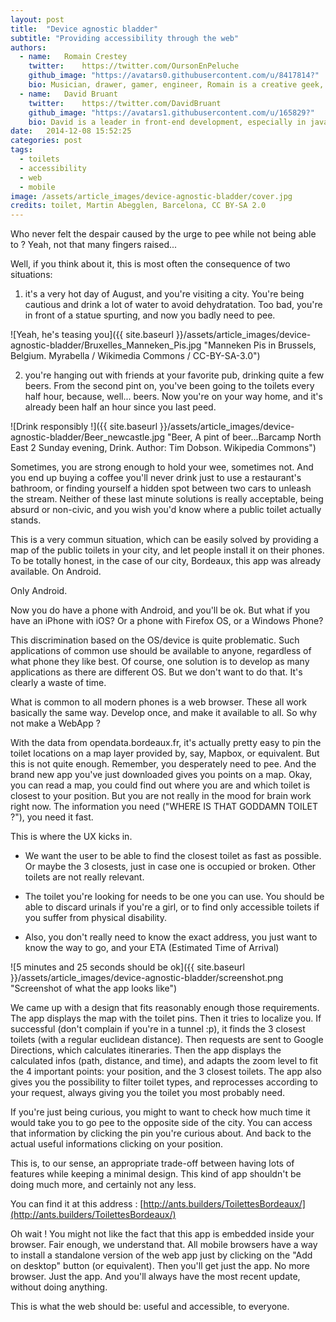 ```yaml
---
layout: post
title:  "Device agnostic bladder"
subtitle: "Providing accessibility through the web"
authors:
  - name:   Romain Crestey
    twitter:    https://twitter.com/OursonEnPeluche
    github_image: "https://avatars0.githubusercontent.com/u/8417814?"
    bio: Musician, drawer, gamer, engineer, Romain is a creative geek, convinced that the best technology is half useless without a well-thought design. With a growing UX interest, he works on developing ergonomic solutions to help give the users back the control on their data.
  - name:   David Bruant
    twitter:    https://twitter.com/DavidBruant
    github_image: "https://avatars1.githubusercontent.com/u/165829?"
    bio: David is a leader in front-end development, especially in javascript and standards specification. Contributor to Mozilla, he believes deeply in open web and open source. He teaches coding to young children and datavisualization in design schools.
date:   2014-12-08 15:52:25
categories: post
tags: 
  - toilets
  - accessibility
  - web
  - mobile
image: /assets/article_images/device-agnostic-bladder/cover.jpg
credits: toilet, Martin Abegglen, Barcelona, CC BY-SA 2.0
---
```


Who never felt the despair caused by the urge to pee while not being able to ? Yeah, not that many fingers raised...

Well, if you think about it, this is most often the consequence of two situations:

1) it's a very hot day of August, and you're visiting a city. You're being cautious and drink a lot of water to avoid dehydratation. Too bad, you're in front of a statue spurting, and now you badly need to pee.

![Yeah, he's teasing you]({{ site.baseurl }}/assets/article_images/device-agnostic-bladder/Bruxelles_Manneken_Pis.jpg "Manneken Pis in Brussels, Belgium. Myrabella / Wikimedia Commons / CC-BY-SA-3.0")

2) you're hanging out with friends at your favorite pub, drinking quite a few beers. From the second pint on, you've been going to the toilets every half hour, because, well... beers. Now you're on your way home, and it's already been half an hour since you last peed.

![Drink responsibly !]({{ site.baseurl }}/assets/article_images/device-agnostic-bladder/Beer_newcastle.jpg "Beer, A pint of beer...Barcamp North East 2 Sunday evening, Drink. Author: Tim Dobson. Wikipedia Commons")


Sometimes, you are strong enough to hold your wee, sometimes not. And you end up buying a coffee you'll never drink just to use a restaurant's bathroom, or finding yourself a hidden spot between two cars to unleash the stream.
Neither of these last minute solutions is really acceptable, being absurd or non-civic, and you wish you'd know where a public toilet actually stands.

This is a very commun situation, which can be easily solved by providing a map of the public toilets in your city, and let people install it on their phones. To be totally honest, in the case of our city, Bordeaux, this app was already available. On Android.

Only Android.

Now you do have a phone with Android, and you'll be ok. But what if you have an iPhone with iOS? Or a phone with Firefox OS, or a Windows Phone?

This discrimination based on the OS/device is quite problematic. Such applications of common use should be available to anyone, regardless of what phone they like best. Of course, one solution is to develop as many applications as there are different OS. But we don't want to do that. It's clearly a waste of time.

What is common to all modern phones is a web browser. These all work basically the same way. Develop once, and make it available to all.
So why not make a WebApp ?

With the data from opendata.bordeaux.fr, it's actually pretty easy to pin the toilet locations on a map layer provided by, say, Mapbox, or equivalent. But this is not quite enough. Remember, you desperately need to pee. And the brand new app you've just downloaded gives you points on a map. Okay, you can read a map, you could find out where you are and which toilet is closest to your position. But you are not really in the mood for brain work right now. The information you need ("WHERE IS THAT GODDAMN TOILET ?"), you need it fast.

This is where the UX kicks in.

* We want the user to be able to find the closest toilet as fast as possible. Or maybe the 3 closests, just in case one is occupied or broken. Other toilets are not really relevant.

* The toilet you're looking for needs to be one you can use. You should be able to discard urinals if you're a girl, or to find only accessible toilets if you suffer from physical disability.

* Also, you don't really need to know the exact address, you just want to know the way to go, and your ETA (Estimated Time of Arrival)

![5 minutes and 25 seconds should be ok]({{ site.baseurl }}/assets/article_images/device-agnostic-bladder/screenshot.png "Screenshot of what the app looks like")

We came up with a design that fits reasonably enough those requirements. The app displays the map with the toilet pins. Then it tries to localize you. If successful (don't complain if you're in a tunnel :p), it finds the 3 closest toilets (with a regular euclidean distance). Then requests are sent to Google Directions, which calculates itineraries. Then the app displays the calculated infos (path, distance, and time), and adapts the zoom level to fit the 4 important points: your position, and the 3 closest toilets.
The app also gives you the possibility to filter toilet types, and reprocesses according to your request, always giving you the toilet you most probably need.

If you're just being curious, you might to want to check how much time it would take you to go pee to the opposite side of the city. You can access that information by clicking the pin you're curious about. And back to the actual useful informations clicking on your position.

This is, to our sense, an appropriate trade-off between having lots of features while keeping a minimal design. This kind of app shouldn't be doing much more, and certainly not any less.

You can find it at this address : [http://ants.builders/ToilettesBordeaux/](http://ants.builders/ToilettesBordeaux/)

Oh wait ! You might not like the fact that this app is embedded inside your browser. Fair enough, we understand that. All mobile browsers have a way to install a standalone version of the web app just by clicking on the "Add on desktop" button (or equivalent). Then you'll get just the app. No more browser. Just the app. And you'll always have the most recent update, without doing anything.

This is what the web should be: useful and accessible, to everyone.
